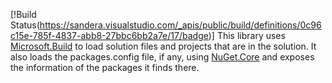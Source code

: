 [!Build Status(https://sandera.visualstudio.com/_apis/public/build/definitions/0c96c15e-785f-4837-abb8-27bbc6bb2a7e/17/badge)]
This library uses [Microsoft.Build](1) to load solution files and projects that are in the solution. It also loads the packages.config file, if any, using [NuGet.Core](2) and exposes the information of the packages it finds there.

[1]: https://www.nuget.org/packages/Microsoft.Build/
[2]: https://www.nuget.org/packages/NuGet.Core/
